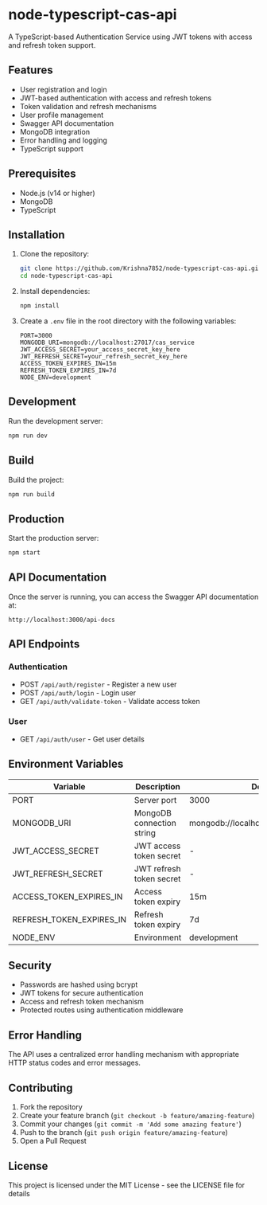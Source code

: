 # node-typescript-cas-api

A TypeScript-based Authentication Service using JWT tokens with access and refresh token support.

## Features

- User registration and login
- JWT-based authentication with access and refresh tokens
- Token validation and refresh mechanisms
- User profile management
- Swagger API documentation
- MongoDB integration
- Error handling and logging
- TypeScript support

## Prerequisites

- Node.js (v14 or higher)
- MongoDB
- TypeScript

## Installation

1. Clone the repository:
   ```bash
   git clone https://github.com/Krishna7852/node-typescript-cas-api.git
   cd node-typescript-cas-api
   ```

2. Install dependencies:
   ```bash
   npm install
   ```

3. Create a `.env` file in the root directory with the following variables:
   ```env
   PORT=3000
   MONGODB_URI=mongodb://localhost:27017/cas_service
   JWT_ACCESS_SECRET=your_access_secret_key_here
   JWT_REFRESH_SECRET=your_refresh_secret_key_here
   ACCESS_TOKEN_EXPIRES_IN=15m
   REFRESH_TOKEN_EXPIRES_IN=7d
   NODE_ENV=development
   ```

## Development

Run the development server:
```bash
npm run dev
```

## Build

Build the project:
```bash
npm run build
```

## Production

Start the production server:
```bash
npm start
```

## API Documentation

Once the server is running, you can access the Swagger API documentation at:
```
http://localhost:3000/api-docs
```

## API Endpoints

### Authentication
- POST `/api/auth/register` - Register a new user
- POST `/api/auth/login` - Login user
- GET `/api/auth/validate-token` - Validate access token

### User
- GET `/api/auth/user` - Get user details

## Environment Variables

| Variable | Description | Default |
|----------|-------------|---------|
| PORT | Server port | 3000 |
| MONGODB_URI | MongoDB connection string | mongodb://localhost:27017/cas_service |
| JWT_ACCESS_SECRET | JWT access token secret | - |
| JWT_REFRESH_SECRET | JWT refresh token secret | - |
| ACCESS_TOKEN_EXPIRES_IN | Access token expiry | 15m |
| REFRESH_TOKEN_EXPIRES_IN | Refresh token expiry | 7d |
| NODE_ENV | Environment | development |

## Security

- Passwords are hashed using bcrypt
- JWT tokens for secure authentication
- Access and refresh token mechanism
- Protected routes using authentication middleware

## Error Handling

The API uses a centralized error handling mechanism with appropriate HTTP status codes and error messages.

## Contributing

1. Fork the repository
2. Create your feature branch (`git checkout -b feature/amazing-feature`)
3. Commit your changes (`git commit -m 'Add some amazing feature'`)
4. Push to the branch (`git push origin feature/amazing-feature`)
5. Open a Pull Request

## License

This project is licensed under the MIT License - see the LICENSE file for details
